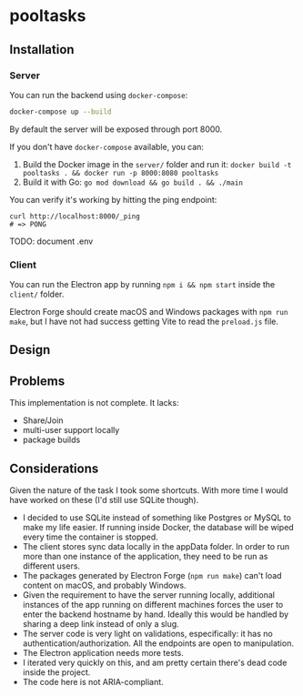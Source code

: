 # pooltasks

## Installation

### Server

You can run the backend using `docker-compose`:

```sh
docker-compose up --build
```

By default the server will be exposed through port 8000.

If you don't have `docker-compose` available, you can:

1. Build the Docker image in the `server/` folder and run it: `docker build -t pooltasks . && docker
run -p 8000:8080 pooltasks`
2. Build it with Go: `go mod download && go build . && ./main`

You can verify it's working by hitting the ping endpoint:

```
curl http://localhost:8000/_ping
# => PONG
```

TODO: document .env

### Client 

You can run the Electron app by running `npm i && npm start` inside the
`client/` folder.

Electron Forge should create macOS and Windows packages with `npm run
make`, but I have not had success getting Vite to read the `preload.js` file.

## Design 

## Problems

This implementation is not complete. It lacks:
* Share/Join
* multi-user support locally
* package builds

## Considerations

Given the nature of the task I took some shortcuts. With more time I
would have worked on these (I'd still use SQLite though).

* I decided to use SQLite instead of something like Postgres or MySQL
  to make my life easier. If running inside Docker, the database will
  be wiped every time the container is stopped.
* The client stores sync data locally in the appData folder. In order
  to run more than one instance of the application, they need to be
  run as different users.
* The packages generated by Electron Forge (`npm run make`) can't load
  content on macOS, and probably Windows.
* Given the requirement to have the server running locally, additional
  instances of the app running on different machines forces the user
  to enter the backend hostname by hand. Ideally this would be handled
  by sharing a deep link instead of only a slug.
* The server code is very light on validations, especifically: it has
  no authentication/authorization. All the endpoints are open to
  manipulation.
* The Electron application needs more tests.
* I iterated very quickly on this, and am pretty certain there's dead
  code inside the project.
* The code here is not ARIA-compliant.

